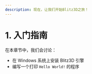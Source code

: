 ```yaml
---
description: 现在，让我们开始Blitz3D之旅！
---
```


# 1. 入门指南

在本章节中，我们会讨论：

* 在 Windows 系统上安装 Blitz3D 引擎
* 编写一个打印 `Hello World!` 的程序
